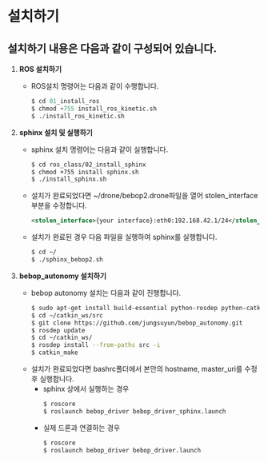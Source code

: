 # 설치하기
설치하기 내용은 다음과 같이 구성되어 있습니다.
-------------
1. __ROS 설치하기__
    * ROS설치 명령어는 다음과 같이 수행합니다.
        ```s
        $ cd 01_install_ros
        $ chmod +755 install_ros_kinetic.sh
        $ ./install_ros_kinetic.sh
        ```

2. __sphinx 설치 및 실행하기__
    * sphinx 설치 명령어는 다음과 같이 실행합니다.
        ```sh
        $ cd ros_class/02_install_sphinx
        $ chmod +755 install sphinx.sh
        $ ./install_sphinx.sh
        ```
    * 설치가 완료되었다면 ~/drone/bebop2.drone파일을 열어 stolen_interface 부분을 수정합니다.
        ```xml
        <stolen_interface>{your interface}:eth0:192.168.42.1/24</stolen_interface>
        ```
    * 설치가 완료된 경우 다음 파일을 실행하여 sphinx를 실행합니다.
        ```sh
        $ cd ~/
        $ ./sphinx_bebop2.sh
        ```

3. __bebop_autonomy 설치하기__
    * bebop autonomy 설치는 다음과 같이 진행합니다.
        ```sh
        $ sudo apt-get install build-essential python-rosdep python-catkin-tools
        $ cd ~/catkin_ws/src
        $ git clone https://github.com/jungsuyun/bebop_autonomy.git
        $ rosdep update
        $ cd ~/catkin_ws/
        $ rosdep install --from-paths src -i
        $ catkin_make
        ```
    * 설치가 완료되었다면 bashrc폴더에서 본안의 hostname, master_uri를 수정 후 실행합니다.
        * sphinx 상에서 실행하는 경우
            ```sh
            $ roscore
            $ roslaunch bebop_driver bebop_driver_sphinx.launch
            ```
        * 실제 드론과 연결하는 경우
            ```sh
            $ roscore
            $ roslaunch bebop_driver bebop_driver.launch
            ```